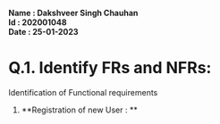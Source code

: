 **Name : Dakshveer Singh Chauhan**  
**Id : 202001048**  
**Date : 25-01-2023**  

# Q.1. Identify FRs and NFRs: 
Identification of Functional requirements

1) **Registration of new User : **
